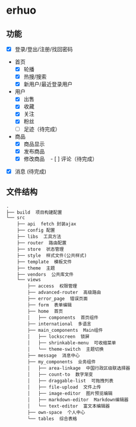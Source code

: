 # erhuo

## 功能

- [x] 登录/登出/注册/找回密码
- 首页
    - [x] 轮播
    - [x] 热搜/搜索
    - [x] 新用户/最近登录用户
- 用户
    - [x] 出售
    - [x] 收藏
    - [x] 关注
    - [x] 粉丝
    - [ ] 足迹（待完成）
- 商品
    - [x] 商品显示
    - [x] 发布商品
    - [x] 修改商品
    - [ ] 评论（待完成）
- [x] 消息 (待完成)
## 文件结构
```shell
.
├── build  项目构建配置
└── src
    ├── api  fetch 封装ajax
    ├── config 配置
    ├── libs  工具方法
    ├── router  路由配置
    ├── store  状态管理
    ├── style  样式文件(公共样式)
    ├── template  模板文件
    ├── theme  主题
    ├── vendors  公共库文件
    └── views
        ├── access  权限管理
        ├── advanced-router  高级路由
        ├── error_page  错误页面
        ├── form  表单编辑
        ├── home  首页
        │   ├── components  首页组件
        ├── international  多语言
        ├── main_components  Main组件
        │   ├── lockscreen  锁屏
        │   ├── shrinkable-menu  可收缩菜单
        │   └── theme-switch  主题切换
        ├── message  消息中心
        ├── my_components  业务组件
        │   ├── area-linkage  中国行政区级联选择器
        │   ├── count-to  数字渐变
        │   ├── draggable-list  可拖拽列表
        │   ├── file-upload  文件上传
        │   ├── image-editor  图片预览编辑
        │   ├── markdown-editor  Markdown编辑器
        │   └── text-editor  富文本编辑器
        ├── own-space  个人中心
        └── tables  综合表格
    
```
